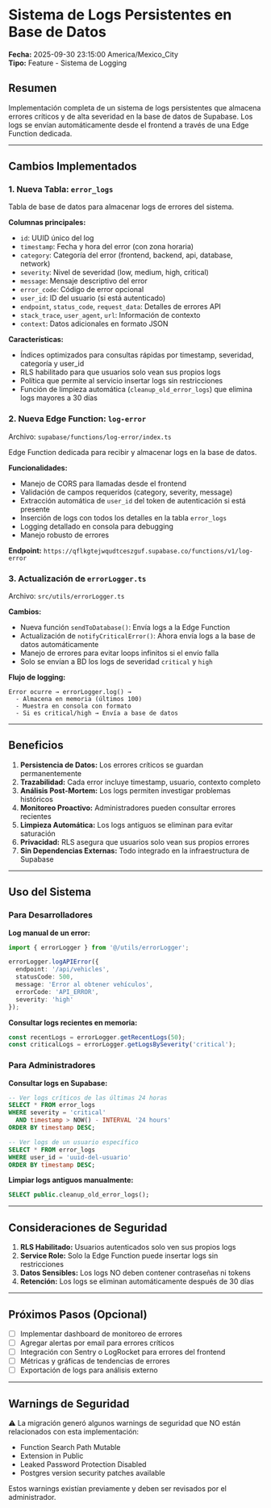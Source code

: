 # Sistema de Logs Persistentes en Base de Datos
**Fecha:** 2025-09-30 23:15:00 America/Mexico_City  
**Tipo:** Feature - Sistema de Logging

## Resumen
Implementación completa de un sistema de logs persistentes que almacena errores críticos y de alta severidad en la base de datos de Supabase. Los logs se envían automáticamente desde el frontend a través de una Edge Function dedicada.

---

## Cambios Implementados

### 1. **Nueva Tabla: `error_logs`**
Tabla de base de datos para almacenar logs de errores del sistema.

**Columnas principales:**
- `id`: UUID único del log
- `timestamp`: Fecha y hora del error (con zona horaria)
- `category`: Categoría del error (frontend, backend, api, database, network)
- `severity`: Nivel de severidad (low, medium, high, critical)
- `message`: Mensaje descriptivo del error
- `error_code`: Código de error opcional
- `user_id`: ID del usuario (si está autenticado)
- `endpoint`, `status_code`, `request_data`: Detalles de errores API
- `stack_trace`, `user_agent`, `url`: Información de contexto
- `context`: Datos adicionales en formato JSON

**Características:**
- Índices optimizados para consultas rápidas por timestamp, severidad, categoría y user_id
- RLS habilitado para que usuarios solo vean sus propios logs
- Política que permite al servicio insertar logs sin restricciones
- Función de limpieza automática (`cleanup_old_error_logs`) que elimina logs mayores a 30 días

### 2. **Nueva Edge Function: `log-error`**
Archivo: `supabase/functions/log-error/index.ts`

Edge Function dedicada para recibir y almacenar logs en la base de datos.

**Funcionalidades:**
- Manejo de CORS para llamadas desde el frontend
- Validación de campos requeridos (category, severity, message)
- Extracción automática de `user_id` del token de autenticación si está presente
- Inserción de logs con todos los detalles en la tabla `error_logs`
- Logging detallado en consola para debugging
- Manejo robusto de errores

**Endpoint:** `https://qflkgtejwqudtceszguf.supabase.co/functions/v1/log-error`

### 3. **Actualización de `errorLogger.ts`**
Archivo: `src/utils/errorLogger.ts`

**Cambios:**
- Nueva función `sendToDatabase()`: Envía logs a la Edge Function
- Actualización de `notifyCriticalError()`: Ahora envía logs a la base de datos automáticamente
- Manejo de errores para evitar loops infinitos si el envío falla
- Solo se envían a BD los logs de severidad `critical` y `high`

**Flujo de logging:**
```
Error ocurre → errorLogger.log() → 
  - Almacena en memoria (últimos 100)
  - Muestra en consola con formato
  - Si es critical/high → Envía a base de datos
```

---

## Beneficios

1. **Persistencia de Datos:** Los errores críticos se guardan permanentemente
2. **Trazabilidad:** Cada error incluye timestamp, usuario, contexto completo
3. **Análisis Post-Mortem:** Los logs permiten investigar problemas históricos
4. **Monitoreo Proactivo:** Administradores pueden consultar errores recientes
5. **Limpieza Automática:** Los logs antiguos se eliminan para evitar saturación
6. **Privacidad:** RLS asegura que usuarios solo vean sus propios errores
7. **Sin Dependencias Externas:** Todo integrado en la infraestructura de Supabase

---

## Uso del Sistema

### Para Desarrolladores

**Log manual de un error:**
```typescript
import { errorLogger } from '@/utils/errorLogger';

errorLogger.logAPIError({
  endpoint: '/api/vehicles',
  statusCode: 500,
  message: 'Error al obtener vehículos',
  errorCode: 'API_ERROR',
  severity: 'high'
});
```

**Consultar logs recientes en memoria:**
```typescript
const recentLogs = errorLogger.getRecentLogs(50);
const criticalLogs = errorLogger.getLogsBySeverity('critical');
```

### Para Administradores

**Consultar logs en Supabase:**
```sql
-- Ver logs críticos de las últimas 24 horas
SELECT * FROM error_logs 
WHERE severity = 'critical' 
  AND timestamp > NOW() - INTERVAL '24 hours'
ORDER BY timestamp DESC;

-- Ver logs de un usuario específico
SELECT * FROM error_logs 
WHERE user_id = 'uuid-del-usuario'
ORDER BY timestamp DESC;
```

**Limpiar logs antiguos manualmente:**
```sql
SELECT public.cleanup_old_error_logs();
```

---

## Consideraciones de Seguridad

1. **RLS Habilitado:** Usuarios autenticados solo ven sus propios logs
2. **Service Role:** Solo la Edge Function puede insertar logs sin restricciones
3. **Datos Sensibles:** Los logs NO deben contener contraseñas ni tokens
4. **Retención:** Los logs se eliminan automáticamente después de 30 días

---

## Próximos Pasos (Opcional)

- [ ] Implementar dashboard de monitoreo de errores
- [ ] Agregar alertas por email para errores críticos
- [ ] Integración con Sentry o LogRocket para errores del frontend
- [ ] Métricas y gráficas de tendencias de errores
- [ ] Exportación de logs para análisis externo

---

## Warnings de Seguridad

⚠️ La migración generó algunos warnings de seguridad que NO están relacionados con esta implementación:
- Function Search Path Mutable
- Extension in Public
- Leaked Password Protection Disabled
- Postgres version security patches available

Estos warnings existían previamente y deben ser revisados por el administrador.
